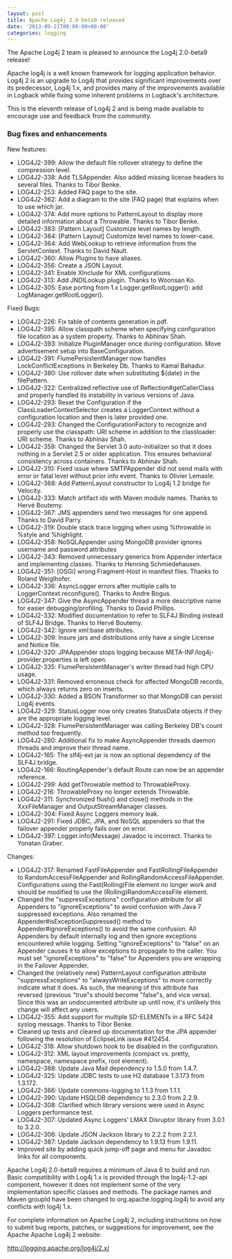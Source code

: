 ```yaml
---
layout: post
title: Apache Log4j 2.0-beta9 released
date: '2013-09-21T00:00:00+00:00'
categories: logging
---
```

<p>The Apache Log4j 2 team is pleased to announce the Log4j 2.0-beta9 release!</p>

<p>Apache log4j is a well known framework for logging application behavior. Log4j 2 is an upgrade to
Log4j that provides significant improvements over its predecessor, Log4j 1.x, and provides
many of the improvements available in Logback while fixing some inherent problems in Logback's
architecture.</p>

<p>This is the eleventh release of Log4j 2 and is being made available to encourage use and feedback from the community.</p>

<h3>Bug fixes and enhancements</h3>

<p>New features:</p>

<ul>
<li>LOG4J2-399:  Allow the default file rollover strategy to define the compression level. </li>
<li>LOG4J2-338:  Add TLSAppender. Also added missing license headers to several files. Thanks to Tibor Benke. </li>
<li>LOG4J2-253:  Added FAQ page to the site. </li>
<li>LOG4J2-362:  Add a diagram to the site (FAQ page) that explains when to use which jar. </li>
<li>LOG4J2-374:  Add more options to PatternLayout to display more detailed information about a Throwable. Thanks to Tibor Benke. </li>
<li>LOG4J2-383:  [Pattern Layout] Customize level names by length. </li>
<li>LOG4J2-384:  [Pattern Layout] Customize level names to lower-case. </li>
<li>LOG4J2-364:  Add WebLookup to retrieve information from the ServletContext. Thanks to David Nault. </li>
<li>LOG4J2-360:  Allow Plugins to have aliases. </li>
<li>LOG4J2-356:  Create a JSON Layout. </li>
<li>LOG4J2-341:  Enable XInclude for XML configurations. </li>
<li>LOG4J2-313:  Add JNDILookup plugin. Thanks to Woonsan Ko. </li>
<li>LOG4J2-305:  Ease porting from 1.x Logger.getRootLogger(): add LogManager.getRootLogger(). </li>
</ul>

<p>Fixed Bugs:</p>

<ul>
<li>LOG4J2-226:  Fix table of contents generation in pdf.</li> 
<li>LOG4J2-395:  Allow classpath scheme when specifying configuration file location as a system property. Thanks to Abhinav Shah. </li>
<li>LOG4J2-393:  Initialize PluginManager once during configuration. Move advertisement setup into BaseConfiguration. </li>
<li>LOG4J2-391:  FlumePersistentManager now handles LockConflictExceptions in Berkeley Db. Thanks to Kamal Bahadur. </li>
<li>LOG4J2-380:  Use rollover date when substituting ${date} in the filePattern. </li>
<li>LOG4J2-322:  Centralized reflective use of Reflection#getCallerClass and properly handled its instability in various versions
        of Java. </li>
<li>LOG4J2-293:  Reset the Configuration if the ClassLoaderContextSelector creates a LoggerContext without a configuration
        location and then is later provided one. </li>
<li>LOG4J2-293:  Changed the ConfigurationFactory to recognize and properly use the classpath: URI scheme in addition to the
        classloader: URI scheme. Thanks to Abhinav Shah. </li>
<li>LOG4J2-359:  Changed the Servlet 3.0 auto-initializer so that it does nothing in a Servlet 2.5 or older application. This
        ensures behavioral consistency across containers. Thanks to Abhinav Shah. </li>
<li>LOG4J2-310:  Fixed issue where SMTPAppender did not send mails with error or fatal level without prior info event. Thanks to Olivier Lemasle. </li>
<li>LOG4J2-368:  Add PatternLayout constructor to Log4j 1.2 bridge for Velocity. </li>
<li>LOG4J2-333:  Match artifact ids with Maven module names. Thanks to Hervé Boutemy. </li>
<li>LOG4J2-367:  JMS appenders send two messages for one append. Thanks to David Parry. </li>
<li>LOG4J2-319:  Double stack trace logging when using %throwable in %style and %highlight. </li>
<li>LOG4J2-358:  NoSQLAppender using MongoDB provider ignores username and password attributes </li>
<li>LOG4J2-343:  Removed unnecessary generics from Appender interface and implementing classes. Thanks to Henning Schmiedehausen. </li>
<li>LOG4J2-351:  [OSGi] wrong Fragment-Host in manifest files. Thanks to Roland Weiglhofer. </li>
<li>LOG4J2-336:  AsyncLogger errors after multiple calls to LoggerContext.reconfigure(). Thanks to Andre Bogus. </li>
<li>LOG4J2-347:  Give the AsyncAppender thread a more descriptive name for easier debugging/profiling. Thanks to David Phillips. </li>
<li>LOG4J2-332:  Modified documentation to refer to SLF4J Binding instead of SLF4J Bridge. Thanks to Hervé Boutemy. </li>
<li>LOG4J2-342:  Ignore xml:base attributes. </li>
<li>LOG4J2-309:  Insure jars and distributions only have a single License and Notice file. </li>
<li>LOG4J2-320:  JPAAppender stops logging because META-INF/log4j-provider.properties is left open. </li>
<li>LOG4J2-335:  FlumePersistentManager's writer thread had high CPU usage. </li>
<li>LOG4J2-331:  Removed erroneous check for affected MongoDB records, which always returns zero on inserts. </li>
<li>LOG4J2-330:  Added a BSON Transformer so that MongoDB can persist Log4j events. </li>
<li>LOG4J2-329:  StatusLogger now only creates StatusData objects if they are the appropriate logging level. </li>
<li>LOG4J2-328:  FlumePersistentManager was calling Berkeley DB's count method too frequently. </li>
<li>LOG4J2-280:  Additional fix to make AsyncAppender threads daemon threads and improve their thread name.</li> 
<li>LOG4J2-165:  The slf4j-ext jar is now an optional dependency of the SLF4J bridge. </li>
<li>LOG4J2-166:  RoutingAppender's default Route can now be an appender reference. </li>
<li>LOG4J2-299:  Add getThrowable method to ThrowableProxy. </li>
<li>LOG4J2-216:  ThrowableProxy no longer extends Throwable. </li>
<li>LOG4J2-311:  Synchronized flush() and close() methods in the XxxFileManager and OutputStreamManager classes. </li>
<li>LOG4J2-304:  Fixed Async Loggers memory leak. </li>
<li>LOG4J2-291:  Fixed JDBC, JPA, and NoSQL appenders so that the failover appender properly fails over on error. </li>
<li>LOG4J2-397:  Logger.info(Message) Javadoc is incorrect. Thanks to Yonatan Graber. </li>
</ul>

<p>Changes:</p>

<ul>
<li>LOG4J2-317:  Renamed FastFileAppender and FastRollingFileAppender to RandomAccessFileAppender
        and RollingRandomAccessFileAppender. Configurations using the Fast(Rolling)File element
        no longer work and should be modified to use the (Rolling)RandomAccessFile element. </li>
<li>Changed the "suppressExceptions" configuration attribute for all Appenders to "ignoreExceptions" to avoid
        confusion with Java 7 suppressed exceptions. Also renamed the Appender#isExceptionSuppressed() method to
        Appender#ignoreExceptions() to avoid the same confusion. All Appenders by default internally log and then ignore
        exceptions encountered while logging. Setting "ignoreExceptions" to "false" on an Appender causes it to allow
        exceptions to propagate to the caller. You must set "ignoreExceptions" to "false" for Appenders you are wrapping
        in the Failover Appender. </li>
<li>Changed the (relatively new) PatternLayout configuration attribute "suppressExceptions" to
        "alwaysWriteExceptions" to more correctly indicate what it does. As such, the meaning of this attribute has
        reversed (previous "true"s should become "false"s, and vice versa). Since this was an undocumented attribute up
        until now, it's unlikely this change will affect any users. </li>
<li>LOG4J2-355:  Add support for multiple SD-ELEMENTs in a RFC 5424 syslog message. Thanks to Tibor Benke. </li>
<li>Cleaned up tests and cleared up documentation for the JPA appender following the resolution of EclipseLink
        issue #412454. </li>
<li>LOG4J2-318:  Allow shutdown hook to be disabled in the configuration. </li>
<li>LOG4J2-312:  XML layout improvements (compact vs. pretty, namespace, namespace prefix, root element). </li>
<li>LOG4J2-388:  Update Java Mail dependency to 1.5.0 from 1.4.7. </li>
<li>LOG4J2-325:  Update JDBC tests to use H2 database 1.3.173 from 1.3.172. </li>
<li>LOG4J2-366:  Update commons-logging to 1.1.3 from 1.1.1. </li>
<li>LOG4J2-390:  Update HSQLDB dependency to 2.3.0 from 2.2.9. </li>
<li>LOG4J2-308:  Clarified which library versions were used in Async Loggers performance test. </li>
<li>LOG4J2-307:  Updated Async Loggers' LMAX Disruptor library from 3.0.1 to 3.2.0. </li>
<li>LOG4J2-306:  Update JSON Jackson library to 2.2.2 from 2.2.1. </li>
<li>LOG4J2-387:  Update Jackson dependency to 1.9.13 from 1.9.11. </li>
<li>Improved site by adding quick jump-off page and menu for Javadoc links for all components. </li>
</ul>

<p>Apache Log4j 2.0-beta9 requires a minimum of Java 6 to build and run. Basic compatibility with
Log4j 1.x is provided through the log4j-1.2-api component, however it does not implement some of the
very implementation specific classes and methods. The package names and Maven groupId have been changed to
org.apache.logging.log4j to avoid any conflicts with log4j 1.x.</p>

<p>For complete information on Apache Log4j 2, including instructions on how to submit bug reports,
patches, or suggestions for improvement, see the Apache Apache Log4j 2 website:</p>

<p><a href="http://logging.apache.org/log4j/2.x/">http://logging.apache.org/log4j/2.x/</a><p>
